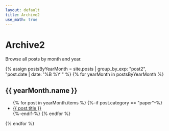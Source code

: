 ```yaml
---
layout: default
title: Archive2
use_math: true
---
```


# Archive2

Browse all posts by month and year.


{% assign postsByYearMonth = site.posts | group_by_exp: "post2", "post.date | date: '%B %Y'" %}
{% for yearMonth in postsByYearMonth %}
  <h2>{{ yearMonth.name }}</h2>
  <ul>
    {% for post in yearMonth.items %}
      {%-if post.category == "paper"-%}
      <li><a href="{{ post.url }}">{{ post.title }}</a></li>
      {%-endif-%}
    {% endfor %}
  </ul>
{% endfor %}
